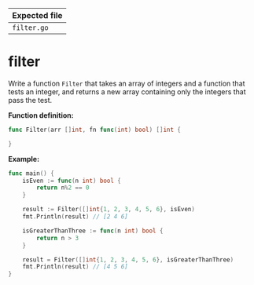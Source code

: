 | Expected file |
| ------------- |
| `filter.go`   |

# filter

Write a function `Filter` that takes an array of integers and a function that tests an integer, and returns a new array containing only the integers that pass the test.

**Function definition:**

```go
func Filter(arr []int, fn func(int) bool) []int {

}
```

**Example:**

```go
func main() {
    isEven := func(n int) bool {
        return n%2 == 0
    }

    result := Filter([]int{1, 2, 3, 4, 5, 6}, isEven)
    fmt.Println(result) // [2 4 6]

    isGreaterThanThree := func(n int) bool {
        return n > 3
    }

    result = Filter([]int{1, 2, 3, 4, 5, 6}, isGreaterThanThree)
    fmt.Println(result) // [4 5 6]
}
```
